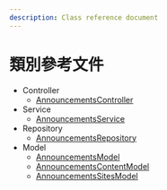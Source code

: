 ```yaml
---
description: Class reference document
---
```


# 類別參考文件

* Controller
  * [AnnouncementsController](announcementscontroller/)
* Service
  * [AnnouncementsService](announcementsservice/)
* Repository
  * [AnnouncementsRepository](announcementsrepository/)
* Model
  * [AnnouncementsModel](announcementsmodel/)
  * [AnnouncementsContentModel](announcementscontentmodel/)
  * [AnnouncementsSitesModel](announcementssitesmodel/)

